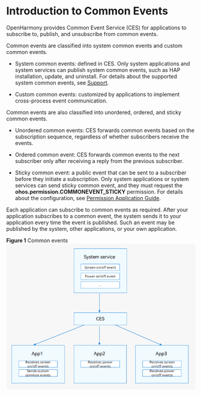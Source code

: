 # Introduction to Common Events


OpenHarmony provides Common Event Service (CES) for applications to subscribe to, publish, and unsubscribe from common events.


Common events are classified into system common events and custom common events.


- System common events: defined in CES. Only system applications and system services can publish system common events, such as HAP installation, update, and uninstall. For details about the supported system common events, see [Support](../reference/apis/js-apis-commonEventManager.md#support).

- Custom common events: customized by applications to implement cross-process event communication.


Common events are also classified into unordered, ordered, and sticky common events.


- Unordered common events: CES forwards common events based on the subscription sequence, regardless of whether subscribers receive the events.

- Ordered common event: CES forwards common events to the next subscriber only after receiving a reply from the previous subscriber.

- Sticky common event: a public event that can be sent to a subscriber before they initiate a subscription.  Only system applications or system services can send sticky common event, and they must request the **ohos.permission.COMMONEVENT_STICKY** permission. For details about the configuration, see [Permission Application Guide](../security/accesstoken-guidelines.md#stage-model).


Each application can subscribe to common events as required. After your application subscribes to a common event, the system sends it to your application every time the event is published. Such an event may be published by the system, other applications, or your own application.

**Figure 1** Common events
![common-event](figures/common-event.png)